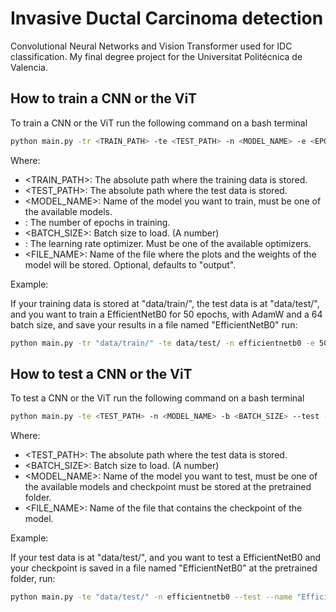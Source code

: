 
# Invasive Ductal Carcinoma detection

Convolutional Neural Networks and Vision Transformer used for IDC classification. My final degree project for the Universitat Politécnica de Valencia.


## How to train a CNN or the ViT

To train a CNN or the ViT run the following command on a bash terminal

```bash
python main.py -tr <TRAIN_PATH> -te <TEST_PATH> -n <MODEL_NAME> -e <EPOCHS> -b <BATCH_SIZE> -o <OPTIMIZER> --name <FILE_NAME>
```

Where:
   - <TRAIN_PATH>: The absolute path where the training data is stored.
   - <TEST_PATH>: The absolute path where the test data is stored.
   - <MODEL_NAME>: Name of the model you want to train, must be one of the available models.
   - <EPOCHS>: The number of epochs in training.
   - <BATCH_SIZE>: Batch size to load. (A number)
   - <OPTIMIZER>: The learning rate optimizer. Must be one of the available optimizers.
   - <FILE_NAME>: Name of the file where the plots and the weights of the model will be stored. Optional, defaults to "output".

Example:

If your training data is stored at "data/train/", the test data is at "data/test/", and you want to train a EfficientNetB0 for 50 epochs, with AdamW and a 64 batch size, and save your results in a file named "EfficientNetB0" run:
```bash
python main.py -tr "data/train/" -te data/test/ -n efficientnetb0 -e 50 -b 64 -o adamw --name "EfficientNetB0"
```

## How to test a CNN or the ViT
To test a CNN or the ViT run the following command on a bash terminal

```bash
python main.py -te <TEST_PATH> -n <MODEL_NAME> -b <BATCH_SIZE> --test --name <FILE_NAME>
```

Where:
   - <TEST_PATH>: The absolute path where the test data is stored.
   - <BATCH_SIZE>: Batch size to load. (A number)
   - <MODEL_NAME>: Name of the model you want to test, must be one of the available models and checkpoint must be stored at the pretrained folder.
   - <FILE_NAME>: Name of the file that contains the checkpoint of the model.

Example:

If your test data is at "data/test/", and you want to test a EfficientNetB0 and your checkpoint is saved in a file named "EfficientNetB0" at the pretrained folder, run:
```bash
python main.py -te "data/test/" -n efficientnetb0 --test --name "EfficientNetB0"
```
